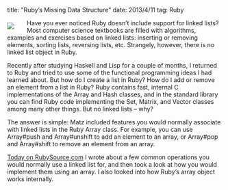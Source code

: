 title: "Ruby’s Missing Data Structure"
date: 2013/4/11
tag: Ruby

<div style="float: left; padding: 7px 30px 10px 0px">
  <img src="https://patshaughnessy.net/assets/2013/4/11/linked-list2.png">
</div>

Have you ever noticed Ruby doesn’t include support for linked lists? Most
computer science textbooks are filled with algorithms, examples and exercises
based on linked lists: inserting or removing elements, sorting lists, reversing
lists, etc. Strangely, however, there is no linked list object in Ruby.

Recently after studying Haskell and Lisp for a couple of months, I returned to
Ruby and tried to use some of the functional programming ideas I had learned
about. But how do I create a list in Ruby? How do I add or remove an element
from a list in Ruby? Ruby contains fast, internal C implementations of the
Array and Hash classes, and in the standard library you can find Ruby code
implementing the Set, Matrix, and Vector classes among many other things. But
no linked lists – why?

The answer is simple: Matz included features you would normally associate with
linked lists in the Ruby Array class. For example, you can use <span
  class="code">Array#push</span> and <span class="code">Array#unshift</span> to
add an element to an array, or <span class="code">Array#pop</span> and <span
  class="code">Array#shift</span> to remove an element from an array.

[Today on RubySource.com](http://rubysource.com/rubys-missing-data-structure/)
I wrote about a few common operations you would normally use a linked list for,
and then took a look at how you would implement them using an array. I also
looked into how Ruby’s array object works internally.


